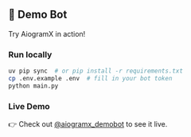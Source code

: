 ## 🔧 Demo Bot

Try AiogramX in action!

### Run locally

```bash
uv pip sync  # or pip install -r requirements.txt
cp .env.example .env  # fill in your bot token
python main.py
```

### Live Demo
👉 Check out [@aiogramx_demobot](https://t.me/aiogramx_demobot?start=github) to see it live.